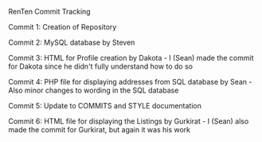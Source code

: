 RenTen Commit Tracking

Commit 1: Creation of Repository

Commit 2: MySQL database by Steven

Commit 3: HTML for Profile creation by Dakota
    - I (Sean) made the commit for Dakota since he didn't fully understand how to do so

Commit 4: PHP file for displaying addresses from SQL database by Sean
    - Also minor changes to wording in the SQL database

Commit 5: Update to COMMITS and STYLE documentation

Commit 6: HTML file for displaying the Listings by Gurkirat
    - I (Sean) also made the commit for Gurkirat, but again it was his work